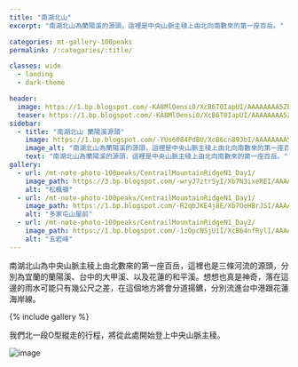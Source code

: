 ```yaml
---
title: "南湖北山"
excerpt: "南湖北山為蘭陽溪的源頭，這裡是中央山脈主稜上由北向南數來的第一座百岳。"

categories: mt-gallery-100peaks
permalink: /:categories/:title/

classes: wide
  - landing
  - dark-theme

header:
  image: https://1.bp.blogspot.com/-KA8MlOensi0/XcB6T0IapUI/AAAAAAAA5ZE/DymurgIUENkRQxd284R5MuV9ieNdbXx8QCLcBGAsYHQ/s1600/_MG_2502.JPG
  teaser: https://1.bp.blogspot.com/-KA8MlOensi0/XcB6T0IapUI/AAAAAAAA5ZE/DymurgIUENkRQxd284R5MuV9ieNdbXx8QCLcBGAsYHQ/s320/_MG_2502.JPG
sidebar:
  - title: "南湖北山 蘭陽溪源頭"
    image: https://1.bp.blogspot.com/-YUs6084PdBU/XcB6cn89JbI/AAAAAAAA5ZU/otQAyqDfjjIOt_Vqc_xYruSS0kPaGe7_ACLcBGAsYHQ/s1600/_MG_2526.JPG
    image_alt: "南湖北山為蘭陽溪的源頭，這裡是中央山脈主稜上由北向南數來的第一座百岳。"
    text: "南湖北山為蘭陽溪的源頭，這裡是中央山脈主稜上由北向南數來的第一座百岳。"
gallery:
  - url: /mt-note-photo-100peaks/CentrailMountainRidgeN1_Day1/
    image_path: https://3.bp.blogspot.com/-wryJ7ztrSyI/Xb7N3ixeREI/AAAAAAAA5VY/BiWhvPQYcTws6v4TqZijaTCixXDa4TLFwCLcBGAsYHQ/s1600/_MG_2267.JPG
    alt: "松楓嶺"
  - url: /mt-note-photo-100peaks/CentrailMountainRidgeN1_Day1/
    image_path: https://1.bp.blogspot.com/-R2qbJKE4j8E/Xb7OeHBrJSI/AAAAAAAA5Vw/khSZJLXrgu89EywwSUet67EEjP4qFAQ3gCLcBGAsYHQ/s1600/_MG_2293.JPG
    alt: "多家屯山屋前"
  - url: /mt-note-photo-100peaks/CentrailMountainRidgeN1_Day2/
    image_path: https://1.bp.blogspot.com/-1zOpcNSjU1I/XcB64nfRylI/AAAAAAAA5aI/Ijbo3JY2-II6E5J_j35oQoC71F8snwPWwCLcBGAsYHQ/s1600/_MG_2613.JPG
    alt: "五岩峰"
---
```


南湖北山為中央山脈主稜上由北數來的第一座百岳，這裡也是三條河流的源頭，分別為宜蘭的蘭陽溪、台中的大甲溪、以及花蓮的和平溪。想想也真是神奇，落在這邊的雨水可能只有幾公尺之差，在這個地方將會分道揚鑣，分別流進台中港跟花蓮海岸線。


{% include gallery %}

我們北一段O型縱走的行程，將從此處開始登上中央山脈主稜。

![image](https://1.bp.blogspot.com/-8AVfBNnGwoo/XcB52LeusWI/AAAAAAAA5Yc/pqbd_WFVz0wrbytcsCJEQ8K2zOCyozU6wCLcBGAsYHQ/s1600/_MG_2476.JPG)
